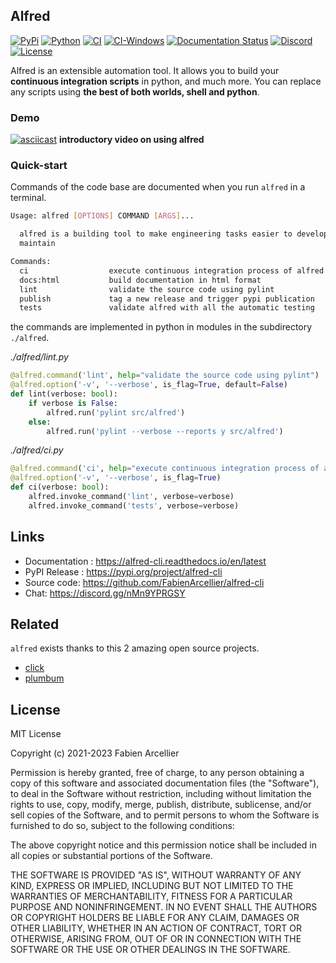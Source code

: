 ## Alfred

[![PyPi](https://img.shields.io/pypi/v/alfred-cli.svg?label=Version)](https://pypi.org/project/alfred-cli/)
[![Python](https://img.shields.io/pypi/pyversions/alfred-cli.svg)](https://pypi.org/project/alfred-cli/)
[![CI](https://github.com/FabienArcellier/alfred-cli/actions/workflows/ci.yml/badge.svg)](https://github.com/FabienArcellier/alfred-cli/actions/workflows/ci.yml) [![CI-Windows](https://github.com/FabienArcellier/alfred-cli/actions/workflows/ci-windows.yml/badge.svg)](https://github.com/FabienArcellier/alfred-cli/actions/workflows/ci-windows.yml)
[![Documentation Status](https://readthedocs.org/projects/alfred-cli/badge/?version=latest)](https://alfred-cli.readthedocs.io/en/latest/?badge=latest)
[![Discord](https://img.shields.io/badge/discord-alfred-5865F2?logo=discord&logoColor=white)](https://discord.gg/nMn9YPRGSY)
[![License](https://img.shields.io/badge/license-MIT-007EC7.svg)](LICENSE)

Alfred is an extensible automation tool. It allows you to build your **continuous integration scripts** in python, and much more. You can replace any scripts using **the best of both worlds, shell and python**.

### Demo

[![asciicast](https://asciinema.org/a/i7YVDmQBRYVKAq1k74n9oYp0x.svg)](https://asciinema.org/a/i7YVDmQBRYVKAq1k74n9oYp0x)
**introductory video on using alfred**

### Quick-start

Commands of the code base are documented when you run ``alfred`` in a terminal.

```bash
Usage: alfred [OPTIONS] COMMAND [ARGS]...

  alfred is a building tool to make engineering tasks easier to develop and to
  maintain

Commands:
  ci                  execute continuous integration process of alfred
  docs:html           build documentation in html format
  lint                validate the source code using pylint
  publish             tag a new release and trigger pypi publication
  tests               validate alfred with all the automatic testing
```

the commands are implemented in python in modules in the subdirectory ``./alfred``.

*./alfred/lint.py*
```python
@alfred.command('lint', help="validate the source code using pylint")
@alfred.option('-v', '--verbose', is_flag=True, default=False)
def lint(verbose: bool):
    if verbose is False:
        alfred.run('pylint src/alfred')
    else:
        alfred.run('pylint --verbose --reports y src/alfred')
```

*./alfred/ci.py*
```python
@alfred.command('ci', help="execute continuous integration process of alfred")
@alfred.option('-v', '--verbose', is_flag=True)
def ci(verbose: bool):
    alfred.invoke_command('lint', verbose=verbose)
    alfred.invoke_command('tests', verbose=verbose)
```

## Links

* Documentation : https://alfred-cli.readthedocs.io/en/latest
* PyPI Release : https://pypi.org/project/alfred-cli
* Source code: https://github.com/FabienArcellier/alfred-cli
* Chat: https://discord.gg/nMn9YPRGSY

## Related

``alfred`` exists thanks to this 2 amazing open source projects.

* [click](https://github.com/pallets/click/)
* [plumbum](https://github.com/tomerfiliba/plumbum>)


## License

MIT License

Copyright (c) 2021-2023 Fabien Arcellier

Permission is hereby granted, free of charge, to any person obtaining a copy
of this software and associated documentation files (the "Software"), to deal
in the Software without restriction, including without limitation the rights
to use, copy, modify, merge, publish, distribute, sublicense, and/or sell
copies of the Software, and to permit persons to whom the Software is
furnished to do so, subject to the following conditions:

The above copyright notice and this permission notice shall be included in all
copies or substantial portions of the Software.

THE SOFTWARE IS PROVIDED "AS IS", WITHOUT WARRANTY OF ANY KIND, EXPRESS OR
IMPLIED, INCLUDING BUT NOT LIMITED TO THE WARRANTIES OF MERCHANTABILITY,
FITNESS FOR A PARTICULAR PURPOSE AND NONINFRINGEMENT. IN NO EVENT SHALL THE
AUTHORS OR COPYRIGHT HOLDERS BE LIABLE FOR ANY CLAIM, DAMAGES OR OTHER
LIABILITY, WHETHER IN AN ACTION OF CONTRACT, TORT OR OTHERWISE, ARISING FROM,
OUT OF OR IN CONNECTION WITH THE SOFTWARE OR THE USE OR OTHER DEALINGS IN THE
SOFTWARE.
